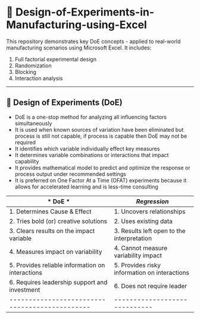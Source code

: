 # 👹 Design-of-Experiments-in-Manufacturing-using-Excel
This repository demonstrates key DoE concepts - applied to real-world manufacturing scenarios using Microsoft Excel. It includes:
1. Full factorial experimental design
2. Randomization
3. Blocking
4. Interaction analysis

---

## 🥱 Design of Experiments (DoE)
- DoE is a one-stop method for analyzing all influencing factors simultaneously
- It is used when known sources of variation have been eliminated but process is still not capable, if process is capable then DoE may not be required
- It identifies which variable individually effect key measures
- It determines variable combinations or interactions that impact capability
- It provides mathematical model to predict and optimize the response or process output under recommended settings
- It is preferred on One Factor At a Time (OFAT) experiments because it allows for accelerated learning and is less-time consulting

|* DoE * | *Regression*|
|--------|-------------|
| 1. Determines Cause & Effect | 1. Uncovers relationships |
| 2. Tries bold (or) creative solutions | 2. Uses existing data |
| 3. Clears results on the impact variable | 3. Results left open to the interpretation |
| 4. Measures impact on variability | 4. Cannot measure variability impact | 
| 5. Provides reliable information on interactions | 5. Provides risky information on interactions |
| 6. Requires leadership support and investment | 6. Does not require leader |
|----------------------------------------------|-----------------------------|


